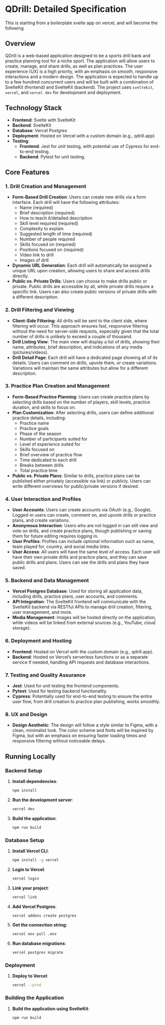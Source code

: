 # QDrill: Detailed Specification
This is starting from a boilerplate svelte app on vercel, and will become the following

## Overview
QDrill is a web-based application designed to be a sports drill bank and practice planning tool for a niche sport. The application will allow users to create, manage, and share drills, as well as plan practices. The user experience (UX) is a high priority, with an emphasis on smooth, responsive interactions and a modern design. The application is expected to handle up to a few hundred concurrent users and will be built with a combination of SvelteKit (frontend) and SvelteKit (backend). The project uses `sveltekit`, `vercel`, and `vercel dev` for development and deployment.

## Technology Stack
- **Frontend**: Svelte with SvelteKit
- **Backend**: SvelteKit
- **Database**: Vercel Postgres
- **Deployment**: Hosted on Vercel with a custom domain (e.g., qdrill.app)
- **Testing**: 
  - **Frontend**: Jest for unit testing, with potential use of Cypress for end-to-end testing.
  - **Backend**: Pytest for unit testing.

## Core Features

### 1. Drill Creation and Management
- **Form-Based Drill Creation**: Users can create new drills via a form interface. Each drill will have the following attributes:
  - Name (required)
  - Brief description (required)
  - How to teach it/detailed description
  - Skill level required (required)
  - Complexity to explain
  - Suggested length of time (required)
  - Number of people required
  - Skills focused on (required)
  - Positions focused on (required)
  - Video link to drill
  - Images of drill
- **Dynamic URL Generation**: Each drill will automatically be assigned a unique URL upon creation, allowing users to share and access drills directly.
- **Public vs. Private Drills**: Users can choose to make drills public or private. Public drills are accessible by all, while private drills require a specific link. Users can also create public versions of private drills with a different description.

### 2. Drill Filtering and Viewing
- **Client-Side Filtering**: All drills will be sent to the client side, where filtering will occur. This approach ensures fast, responsive filtering without the need for server-side requests, especially given that the total number of drills is unlikely to exceed a couple of thousand.
- **Drill Listing View**: The main view will display a list of drills, showing their name, attributes, brief description, and indications of any media (pictures/videos).
- **Drill Detail Page**: Each drill will have a dedicated page showing all of its details. Users can comment on drills, upvote them, or create variations. Variations will maintain the same attributes but allow for a different description.

### 3. Practice Plan Creation and Management
- **Form-Based Practice Planning**: Users can create practice plans by selecting drills based on the number of players, skill levels, practice duration, and skills to focus on.
- **Plan Customization**: After selecting drills, users can define additional practice details, including:
  - Practice name
  - Practice goals
  - Phase of the season
  - Number of participants suited for
  - Level of experience suited for
  - Skills focused on
  - Brief overview of practice flow
  - Time dedicated to each drill
  - Breaks between drills
  - Total practice time
- **Public vs. Private Plans**: Similar to drills, practice plans can be published either privately (accessible via link) or publicly. Users can write different overviews for public/private versions if desired.

### 4. User Interaction and Profiles
- **User Accounts**: Users can create accounts via OAuth (e.g., Google). Logged-in users can create, comment on, and upvote drills or practice plans, and create variations.
- **Anonymous Interaction**: Users who are not logged in can still view and vote on drills, and create practice plans, though publishing or saving them for future editing requires logging in.
- **User Profiles**: Profiles can include optional information such as name, team played for, country, and social media links.
- **User Access**: All users will have the same level of access. Each user will have their own private drills and practice plans, and they can save public drills and plans. Users can see the drills and plans they have saved.

### 5. Backend and Data Management
- **Vercel Postgres Database**: Used for storing all application data, including drills, practice plans, user accounts, and comments.
- **API Integration**: The SvelteKit frontend will communicate with the SvelteKit backend via RESTful APIs to manage drill creation, filtering, user management, and more.
- **Media Management**: Images will be hosted directly on the application, while videos will be linked from external sources (e.g., YouTube, cloud storage).

### 6. Deployment and Hosting
- **Frontend**: Hosted on Vercel with the custom domain (e.g., qdrill.app).
- **Backend**: Hosted on Vercel’s serverless functions or as a separate service if needed, handling API requests and database interactions.

### 7. Testing and Quality Assurance
- **Jest**: Used for unit testing the frontend components.
- **Pytest**: Used for testing backend functionality.
- **Cypress**: Potentially used for end-to-end testing to ensure the entire user flow, from drill creation to practice plan publishing, works smoothly.

### 8. UX and Design
- **Design Aesthetic**: The design will follow a style similar to Figma, with a clean, minimalist look. The color scheme and fonts will be inspired by Figma, but with an emphasis on ensuring faster loading times and responsive filtering without noticeable delays.

## Running Locally

### Backend Setup

1. **Install dependencies**:
   ```bash
   npm install
   ```

2. **Run the development server**:
   ```bash
   vercel dev
   ```

3. **Build the application**:
   ```bash
   npm run build
   ```

### Database Setup

1. **Install Vercel CLI**:
   ```bash
   npm install -g vercel
   ```

2. **Login to Vercel**:
   ```bash
   vercel login
   ```

3. **Link your project**:
   ```bash
   vercel link
   ```

4. **Add Vercel Postgres**:
   ```bash
   vercel addons create postgres
   ```

5. **Get the connection string**:
   ```bash
   vercel env pull .env
   ```

6. **Run database migrations**:
   ```bash
   vercel postgres migrate
   ```

### Deployment

1. **Deploy to Vercel**:
   ```bash
   vercel --prod
   ```

### Building the Application

1. **Build the application using SvelteKit**:
   ```bash
   npm run build
   ```
